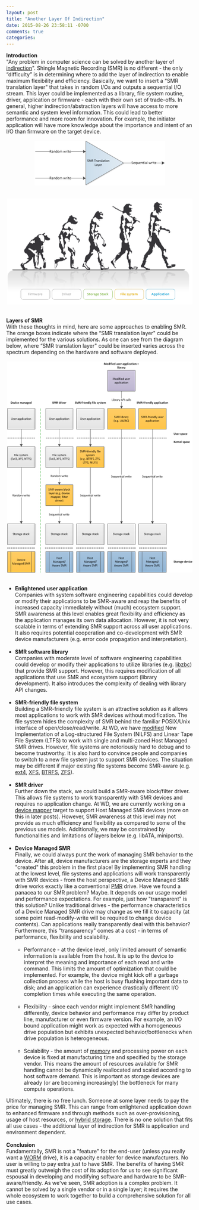 ```yaml
---
layout: post
title: "Another Layer Of Indirection"
date: 2015-08-26 23:58:11 -0700
comments: true
categories: 
---
```

<div style="overflow:auto">
  <b>Introduction</b>
  <br />
  "Any problem in computer science can be solved by another layer of <a href="https://en.wikipedia.org/wiki/Indirection">indirection</a>". Shingle Magnetic Recording (SMR) is no different - the only “difficulty” is in determining where to add the layer of indirection to enable maximum flexibility and efficiency. Basically, we want to insert a “SMR translation layer" that takes in random I/Os and outputs a sequential I/O stream. This layer could be implemented as a library, file system routine, driver, application or firmware - each with their own set of trade-offs. In general, higher indirection/abstraction layers will have access to more semantic and system level information. This could lead to better performance and more room for innovation. For example, the initiator application will have more knowledge about the importance and intent of an I/O than firmware on the target device.
  <br />
  <br />
  <img class="" src="/images/posts/smr_translation_layer.png" style="width: 350px; height: auto; display: block; margin-left: auto; margin-right: auto">
  <br />
  <br />
  <img class="" src="/images/posts/layers_of_information.png" style="width: 500px; height: auto; display: block; margin-left: auto; margin-right: auto">
  <br />
  <br />
  <b>Layers of SMR</b>
  <br />
  With these thoughts in mind, here are some approaches to enabling SMR.
  The orange boxes indicate where the “SMR translation layer" could be implemented for the various solutions. As one can see from the diagram below, where “SMR translation layer" could be inserted varies across the spectrum depending on the hardware and software deployed.
  <br />
  <br />
  <img class="" src="/images/posts/smr_stack.png" style="width: 500px; height: auto; display: block; margin-left: auto; margin-right: auto">
  <br />
  <br />
  <ul style="margin-top: 0px;">
    <li>
      <b>Enlightened user application</b>
      <br />
      Companies with system software engineering capabilities could develop or modify their applications to be SMR-aware and reap the benefits of increased capacity immediately without (much) ecosystem support. SMR awareness at this level enables great flexibility and efficiency as the application manages its own data allocation. However, it is not very scalable in terms of extending SMR support across all user applications. It also requires potential cooperation and co-development with SMR device manufacturers (e.g. error code propagation and interpretation).
    </li>
    <br />
    <li>
      <b>SMR software library</b>
      <br />
      Companies with moderate level of software engineering capabilities could develop or modify their applications to utilize libraries (e.g. <a href="https://github.com/hgst/libzbc">libzbc</a>) that provide SMR support. However, this requires modification of all applications that use SMR and ecosystem support (library development). It also introduces the complexity of dealing with library API changes.
    </li>
    <br />
    <li>
      <b>SMR-friendly file system</b>
      <br />
      Building a SMR-friendly file system is an attractive solution as it allows most applications to work with SMR devices without modification. The file system hides the complexity of SMR behind the familiar POSIX/Unix interface of open/close/read/write. At WD, we have <a href="/projects">modified</a> New Implementation of a Log-structured File System (NILFS) and Linear Tape File System (LTFS) to work with single and multi-zoned Host Managed SMR drives. However, file systems are notoriously hard to debug and to become trustworthy. It is also hard to convince people and companies to switch to a new file system just to support SMR devices. The situation may be different if major existing file systems become SMR-aware (e.g. <a href="https://github.com/Seagate/SMR_FS-EXT4">ext4</a>, <a href="https://git.kernel.org/cgit/fs/xfs/xfs-documentation.git/tree/design/xfs-smr-structure.asciidoc">XFS</a>, <a href="https://hackweek.suse.com/projects/282">BTRFS</a>, <a href="http://storageconference.us/2014/Presentations/Novak.pdf">ZFS</a>).
    </li>
    <br />
    <li>
      <b>SMR driver</b>
      <br />
      Further down the stack, we could build a SMR-aware block/filter driver. This allows file systems to work transparently with SMR devices and requires no application change. At WD, we are currently working on a <a href="https://en.wikipedia.org/wiki/Device_mapper">device mapper</a> target to support Host Managed SMR devices (more on this in later posts). However, SMR awareness at this level may not provide as much efficiency and flexibility as compared to some of the previous use models. Additionally, we may be constrained by functionalities and limitations of layers below (e.g. libATA, miniports).
    </li>
    <br />
    <li>
      <b>Device Managed SMR</b>
      <br />
      Finally, we could always punt the work of managing SMR behavior to the device. After all, device manufacturers are the storage experts and they "created" this problem in the first place! By implementing SMR handling at the lowest level, file systems and applications will work transparently with SMR devices - from the host perspective, a Device Managed SMR drive works exactly like a conventional <a href="https://en.wikipedia.org/wiki/Perpendicular_recording drive">PMR</a> drive. Have we found a panacea to our SMR problem? Maybe. It depends on our usage model and performance expectations. For example, just how "transparent" is this solution? Unlike traditional drives - the performance characteristics of a Device Managed SMR drive may change as we fill it to capacity (at some point read-modify-write will be required to change device contents). Can applications really transparently deal with this behavior? Furthermore, this "transparency" comes at a cost - in terms of performance, flexibility and scalability.
      <br />
      <br />
      <ul style="margin-top: 0px;">
        <li>
          Performance - at the device level, only limited amount of semantic information is available from the host. It is up to the device to interpret the meaning and importance of each read and write command. This limits the amount of optimization that could be implemented. For example, the device might kick off a garbage collection process while the host is busy flushing important data to disk; and an application can experience drastically different I/O completion times while executing the same operation.
        </li>
        <br />
        <li>
          Flexibility - since each vendor might implement SMR handling differently, device behavior and performance may differ by product line, manufacturer or even firmware version. For example, an I/O bound application might work as expected with a homogeneous drive population but exhibits unexpected behavior/bottlenecks when drive population is heterogeneous.
        </li>
        <br />
        <li>
          Scalability - the amount of <a href="https://en.wikipedia.org/wiki/Disk_buffer">memory</a> and processing power on each device is fixed at manufacturing time and specified by the storage vendor. This means the amount of resources available for SMR handling cannot be dynamically reallocated and scaled according to host software demand. This is important as storage devices are already (or are becoming increasingly) the bottleneck for many compute operations.
        </li>
      </ul>
    </li>
  </ul>
   Ultimately, there is no free lunch. Someone at some layer needs to pay the price for managing SMR. This can range from enlightened application down to enhanced firmware and through methods such as over-provisioning, usage of host resources, or <a href="https://en.wikipedia.org/wiki/Hybrid_drive">hybrid storage</a>. There is no one solution that fits all use cases - the additional layer of indirection for SMR is application and environment dependent.
  <br />
  <br />
  <b>Conclusion</b>
  <br />
  Fundamentally, SMR is not a "feature" for the end-user (unless you really want a <a href="https://en.wikipedia.org/wiki/Write_once_read_many">WORM</a> drive), it is a capacity enabler for device manufacturers. No user is willing to pay extra just to have SMR. The benefits of having SMR must greatly outweigh the cost of its adoption for us to see significant espousal in developing and modifying software and hardware to be SMR-aware/friendly. As we've seen, SMR adoption is a complex problem. It cannot be solved by a single vendor or in a single layer; it requires the whole ecosystem to work together to build a comprehensive solution for all use cases.
</div>